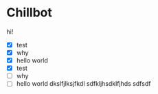 # Chillbot
hi!
- [X] test
- [X] why
- [X] hello world
- [X] test
- [ ] why
- [ ] hello world
dkslfjlksjfkdl
sdfkljhsdklfjhds
sdfsdf
